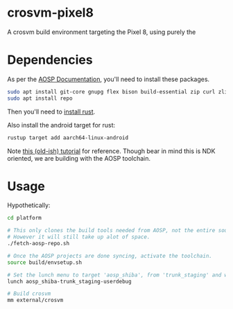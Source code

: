 # crosvm-pixel8
A crosvm build environment targeting the Pixel 8, using purely the 

# Dependencies
As per the [AOSP Documentation](https://source.android.com/docs/setup/start/requirements), you'll need to install these packages.
```sh
sudo apt install git-core gnupg flex bison build-essential zip curl zlib1g-dev libc6-dev-i386 libncurses5 x11proto-core-dev libx11-dev lib32z1-dev libgl1-mesa-dev libxml2-utils xsltproc unzip fontconfig
sudo apt install repo
```

Then you'll need to [install rust](http://rustup.rs).

Also install the android target for rust:
```sh
rustup target add aarch64-linux-android
```
Note [this (old-ish) tutorial](https://mozilla.github.io/firefox-browser-architecture/experiments/2017-09-21-rust-on-android.html) for reference.
Though bear in mind this is NDK oriented, we are building with the AOSP toolchain.

# Usage
Hypothetically:
```sh
cd platform

# This only clones the build tools needed from AOSP, not the entire source tree.
# However it will still take up alot of space.
./fetch-aosp-repo.sh

# Once the AOSP projects are done syncing, activate the toolchain.
source build/envsetup.sh

# Set the lunch menu to target 'aosp_shiba', from 'trunk_staging' and with 'userdebug' build mode. 
lunch aosp_shiba-trunk_staging-userdebug

# Build crosvm
mm external/crosvm
```

